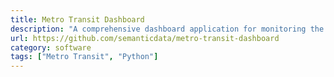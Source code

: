 ```yaml
---
title: Metro Transit Dashboard
description: "A comprehensive dashboard application for monitoring the Metro Transit system in Minneapolis/St. Paul, MN. This project provides real-time tracking of transit vehicles, service alerts, and route information using Metro Transit's GTFS and NexTrip APIs."
url: https://github.com/semanticdata/metro-transit-dashboard
category: software
tags: ["Metro Transit", "Python"]
---
```

